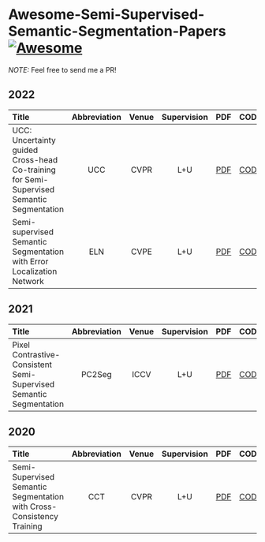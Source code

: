 # Awesome-Semi-Supervised-Semantic-Segmentation-Papers[![Awesome](https://cdn.rawgit.com/sindresorhus/awesome/d7305f38d29fed78fa85652e3a63e154dd8e8829/media/badge.svg)](https://github.com/sindresorhus/awesome)
*NOTE:*  Feel free to send me a PR!

## 2022
| Title | Abbreviation | Venue | Supervision | PDF | CODE |
| :-----|:-----:|:-----:|:---:|:---:|:----:|
|UCC: Uncertainty guided Cross-head Co-training for Semi-Supervised Semantic Segmentation | UCC | CVPR | L+U | [PDF](https://arxiv.org/pdf/2205.10334.pdf) | [CODE]() |
|Semi-supervised Semantic Segmentation with Error Localization Network | ELN | CVPE | L+U | [PDF](https://arxiv.org/pdf/2204.02078.pdf) | [CODE](http://cvlab.postech.ac.kr/research/ELN/) | 

## 2021
| Title | Abbreviation | Venue | Supervision | PDF | CODE |
| :-----|:-----:|:-----:|:---:|:---:|:----:|
| Pixel Contrastive-Consistent Semi-Supervised Semantic Segmentation | PC2Seg | ICCV | L+U | [PDF](https://arxiv.org/pdf/2108.09025.pdf) | [CODE]() |

## 2020
| Title | Abbreviation | Venue | Supervision | PDF | CODE |
| :-----|:-----:|:-----:|:---:|:---:|:----:|
| Semi-Supervised Semantic Segmentation with Cross-Consistency Training | CCT | CVPR | L+U | [PDF](https://arxiv.org/pdf/2003.09005.pdf) | [CODE](https://github.com/yassouali/CCT) |
